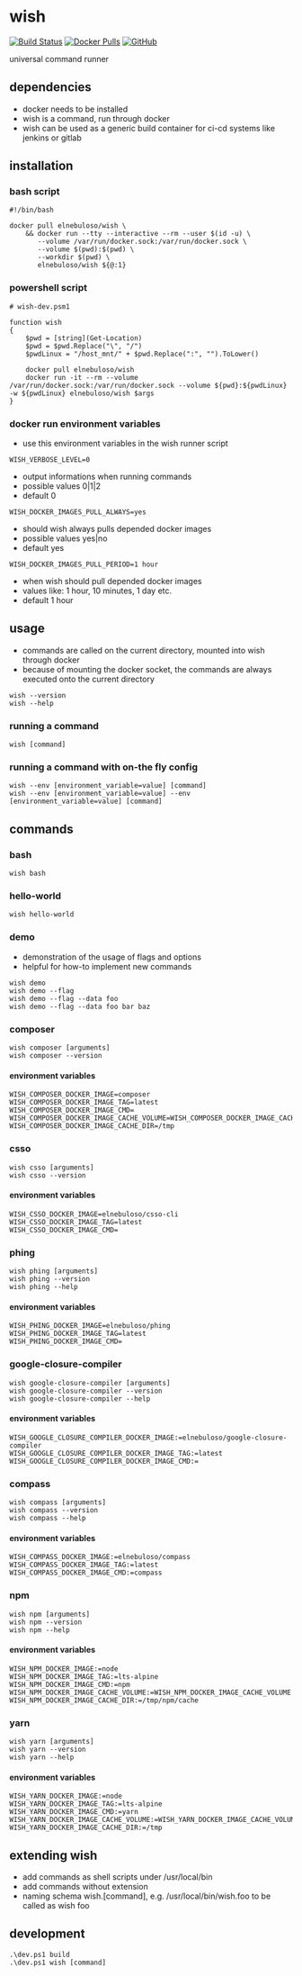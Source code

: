 # wish

[![Build Status](https://travis-ci.com/elnebuloso/wish.svg?branch=master)](https://travis-ci.com/elnebuloso/wish)
[![Docker Pulls](https://img.shields.io/docker/pulls/elnebuloso/wish.svg)](https://hub.docker.com/r/elnebuloso/wish)
[![GitHub](https://img.shields.io/github/license/elnebuloso/wish.svg)](https://github.com/elnebuloso/wish)

universal command runner

## dependencies

- docker needs to be installed
- wish is a command, run through docker
- wish can be used as a generic build container for ci-cd systems like jenkins or gitlab

## installation

### bash script

```
#!/bin/bash

docker pull elnebuloso/wish \
    && docker run --tty --interactive --rm --user $(id -u) \
       --volume /var/run/docker.sock:/var/run/docker.sock \
       --volume $(pwd):$(pwd) \
       --workdir $(pwd) \
       elnebuloso/wish ${@:1}
```

### powershell script

```
# wish-dev.psm1

function wish
{
    $pwd = [string](Get-Location)
    $pwd = $pwd.Replace("\", "/")
    $pwdLinux = "/host_mnt/" + $pwd.Replace(":", "").ToLower()

    docker pull elnebuloso/wish
    docker run -it --rm --volume /var/run/docker.sock:/var/run/docker.sock --volume ${pwd}:${pwdLinux} -w ${pwdLinux} elnebuloso/wish $args
}
```

### docker run environment variables

- use this environment variables in the wish runner script

```
WISH_VERBOSE_LEVEL=0
```
- output informations when running commands
- possible values 0|1|2
- default 0

```
WISH_DOCKER_IMAGES_PULL_ALWAYS=yes
```
- should wish always pulls depended docker images
- possible values yes|no
- default yes

```
WISH_DOCKER_IMAGES_PULL_PERIOD=1 hour
```
- when wish should pull depended docker images
- values like: 1 hour, 10 minutes, 1 day etc.
- default 1 hour


## usage

- commands are called on the current directory, mounted into wish through docker
- because of mounting the docker socket, the commands are always executed onto the current directory

```
wish --version
wish --help
```

### running a command

```
wish [command]
```

### running a command with on-the fly config

```
wish --env [environment_variable=value] [command]
wish --env [environment_variable=value] --env [environment_variable=value] [command]
```

## commands

### bash

```
wish bash
```

### hello-world

```
wish hello-world
```

### demo

- demonstration of the usage of flags and options
- helpful for how-to implement new commands

```
wish demo
wish demo --flag
wish demo --flag --data foo
wish demo --flag --data foo bar baz
```

### composer

```
wish composer [arguments]
wish composer --version
```

#### environment variables

```
WISH_COMPOSER_DOCKER_IMAGE=composer
WISH_COMPOSER_DOCKER_IMAGE_TAG=latest
WISH_COMPOSER_DOCKER_IMAGE_CMD=
WISH_COMPOSER_DOCKER_IMAGE_CACHE_VOLUME=WISH_COMPOSER_DOCKER_IMAGE_CACHE_VOLUME
WISH_COMPOSER_DOCKER_IMAGE_CACHE_DIR=/tmp
```

### csso

```
wish csso [arguments]
wish csso --version
```

#### environment variables

```
WISH_CSSO_DOCKER_IMAGE=elnebuloso/csso-cli
WISH_CSSO_DOCKER_IMAGE_TAG=latest
WISH_CSSO_DOCKER_IMAGE_CMD=
```

### phing

```
wish phing [arguments]
wish phing --version
wish phing --help
```

#### environment variables

```
WISH_PHING_DOCKER_IMAGE=elnebuloso/phing
WISH_PHING_DOCKER_IMAGE_TAG=latest
WISH_PHING_DOCKER_IMAGE_CMD=
```

### google-closure-compiler

```
wish google-closure-compiler [arguments]
wish google-closure-compiler --version
wish google-closure-compiler --help
```

#### environment variables

```
WISH_GOOGLE_CLOSURE_COMPILER_DOCKER_IMAGE:=elnebuloso/google-closure-compiler
WISH_GOOGLE_CLOSURE_COMPILER_DOCKER_IMAGE_TAG:=latest
WISH_GOOGLE_CLOSURE_COMPILER_DOCKER_IMAGE_CMD:=
```

### compass

```
wish compass [arguments]
wish compass --version
wish compass --help
```

#### environment variables

```
WISH_COMPASS_DOCKER_IMAGE:=elnebuloso/compass
WISH_COMPASS_DOCKER_IMAGE_TAG:=latest
WISH_COMPASS_DOCKER_IMAGE_CMD:=compass
```

### npm

```
wish npm [arguments]
wish npm --version
wish npm --help
```

#### environment variables

```
WISH_NPM_DOCKER_IMAGE:=node
WISH_NPM_DOCKER_IMAGE_TAG:=lts-alpine
WISH_NPM_DOCKER_IMAGE_CMD:=npm
WISH_NPM_DOCKER_IMAGE_CACHE_VOLUME:=WISH_NPM_DOCKER_IMAGE_CACHE_VOLUME
WISH_NPM_DOCKER_IMAGE_CACHE_DIR:=/tmp/npm/cache
```

### yarn

```
wish yarn [arguments]
wish yarn --version
wish yarn --help
```

#### environment variables

```
WISH_YARN_DOCKER_IMAGE:=node
WISH_YARN_DOCKER_IMAGE_TAG:=lts-alpine
WISH_YARN_DOCKER_IMAGE_CMD:=yarn
WISH_YARN_DOCKER_IMAGE_CACHE_VOLUME:=WISH_YARN_DOCKER_IMAGE_CACHE_VOLUME
WISH_YARN_DOCKER_IMAGE_CACHE_DIR:=/tmp
```

## extending wish

- add commands as shell scripts under /usr/local/bin
- add commands without extension
- naming schema wish.[command], e.g. /usr/local/bin/wish.foo to be called as wish foo

## development

```
.\dev.ps1 build
.\dev.ps1 wish [command]
```